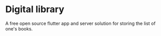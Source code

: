 # Digital library

A free open source flutter app and server solution for storing the list of one's
books.
